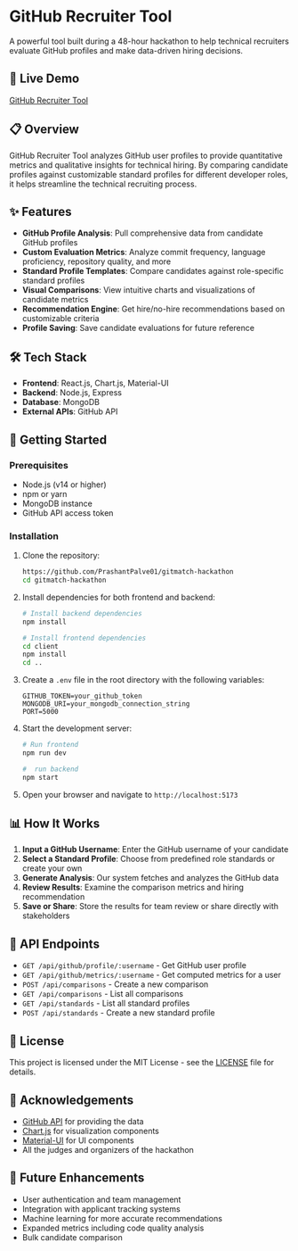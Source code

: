 # GitHub Recruiter Tool

A powerful tool built during a 48-hour hackathon to help technical recruiters evaluate GitHub profiles and make data-driven hiring decisions.

## 🔗 Live Demo

[GitHub Recruiter Tool](https://github-recruiter.example.com)

## 📋 Overview

GitHub Recruiter Tool analyzes GitHub user profiles to provide quantitative metrics and qualitative insights for technical hiring. By comparing candidate profiles against customizable standard profiles for different developer roles, it helps streamline the technical recruiting process.

## ✨ Features

- **GitHub Profile Analysis**: Pull comprehensive data from candidate GitHub profiles
- **Custom Evaluation Metrics**: Analyze commit frequency, language proficiency, repository quality, and more
- **Standard Profile Templates**: Compare candidates against role-specific standard profiles
- **Visual Comparisons**: View intuitive charts and visualizations of candidate metrics
- **Recommendation Engine**: Get hire/no-hire recommendations based on customizable criteria
- **Profile Saving**: Save candidate evaluations for future reference

## 🛠️ Tech Stack

- **Frontend**: React.js, Chart.js, Material-UI
- **Backend**: Node.js, Express
- **Database**: MongoDB
- **External APIs**: GitHub API

## 🚀 Getting Started

### Prerequisites

- Node.js (v14 or higher)
- npm or yarn
- MongoDB instance
- GitHub API access token

### Installation

1. Clone the repository:

   ```bash
   https://github.com/PrashantPalve01/gitmatch-hackathon
   cd gitmatch-hackathon
   ```

2. Install dependencies for both frontend and backend:

   ```bash
   # Install backend dependencies
   npm install

   # Install frontend dependencies
   cd client
   npm install
   cd ..
   ```

3. Create a `.env` file in the root directory with the following variables:

   ```
   GITHUB_TOKEN=your_github_token
   MONGODB_URI=your_mongodb_connection_string
   PORT=5000
   ```

4. Start the development server:

   ```bash
   # Run frontend
   npm run dev

   #  run backend
   npm start
   ```

5. Open your browser and navigate to `http://localhost:5173`

## 📊 How It Works

1. **Input a GitHub Username**: Enter the GitHub username of your candidate
2. **Select a Standard Profile**: Choose from predefined role standards or create your own
3. **Generate Analysis**: Our system fetches and analyzes the GitHub data
4. **Review Results**: Examine the comparison metrics and hiring recommendation
5. **Save or Share**: Store the results for team review or share directly with stakeholders

## 🔄 API Endpoints

- `GET /api/github/profile/:username` - Get GitHub user profile
- `GET /api/github/metrics/:username` - Get computed metrics for a user
- `POST /api/comparisons` - Create a new comparison
- `GET /api/comparisons` - List all comparisons
- `GET /api/standards` - List all standard profiles
- `POST /api/standards` - Create a new standard profile

## 📝 License

This project is licensed under the MIT License - see the [LICENSE](LICENSE) file for details.

## 🙏 Acknowledgements

- [GitHub API](https://docs.github.com/en/rest) for providing the data
- [Chart.js](https://www.chartjs.org/) for visualization components
- [Material-UI](https://mui.com/) for UI components
- All the judges and organizers of the hackathon

## 🔮 Future Enhancements

- User authentication and team management
- Integration with applicant tracking systems
- Machine learning for more accurate recommendations
- Expanded metrics including code quality analysis
- Bulk candidate comparison
